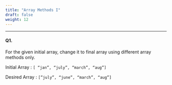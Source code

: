 ```yaml
---
title: "Array Methods I"
draft: false
weight: 12
---
```


---

#### Q1.

For the given initial array, change it to final array using different array methods only.

Initial Array : `[ “jan”, “july”, “march”, “aug”]` 

Desired Array : `[”july”, “june”, “march”, “aug”]`